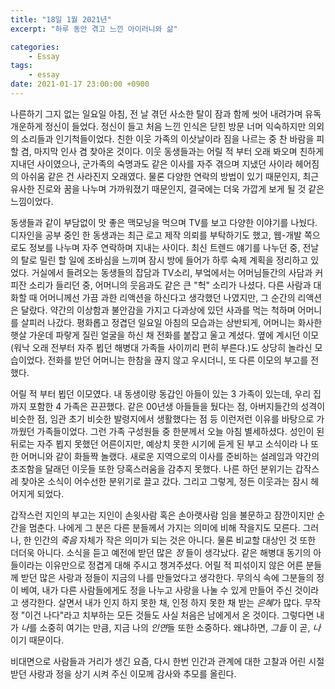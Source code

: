 ```yaml
---
title: "18일 1월 2021년"
excerpt: "하루 동안 겪고 느낀 아이러니와 삶"

categories:
    - Essay
tags:
    - essay
date: 2021-01-17 23:00:00 +0900
---
```

나른하기 그지 없는 일요일 아침, 전 날 겪던 사소한 탈이 잠과 함께 씻어 내려가며 유독 개운하게 정신이 들었다. 정신이 들고 처음 느낀 인식은 닫힌 방문 너머 익숙하지만 의외의 소리들과 인기척들이었다. 친한 이웃 가족의 이삿날이라 짐을 나르는 중 찬 바람을 피할 겸, 마지막 인사 겸 찾아온 것이다. 이웃 동생들과는 어릴 적 부터 오래 봐오며 친하게 지내던 사이였으나, 군가족의 숙명과도 같은 이사를 자주 겪으며 지냈던 사이라 헤어짐의 아쉬움 같은 건 사라진지 오래였다. 물론 다양한 연락의 방법이 있기 때문인지, 최근 유사한 진로와 꿈을 나누며 가까워졌기 때문인지, 결국에는 더욱 가깝게 보게 될 것 같은 느낌이었다.  

동생들과 같이 부담없이 맛 좋은 맥모닝을 먹으며 TV를 보고 다양한 이야기를 나눴다. 디자인을 공부 중인 한 동생과는 최근 로고 제작 의뢰를 부탁하기도 했고, 웹-개발 쪽으로도 정보를 나누며 자주 연락하며 지내는 사이다. 최신 트렌드 얘기를 나누던 중, 전날의 탈로 밀린 할 일에 조바심을 느끼며 잠시 방에 들어가 하루 숙제 계획을 정리하고 있었다. 거실에서 들려오는 동생들의 잡담과 TV소리, 부엌에서는 어머님들간의 사담과 커피잔 소리가 들리던 중, 어머니의 웃음과도 같은 큰 "헉" 소리가 나셨다. 다른 사람과 대화할 때 어머니께선 가끔 과한 리액션을 하신다고 생각했던 나였지만, 그 순간의 리액션은 달랐다. 약간의 이상함과 불안감을 가지고 다과상에 있던 사과를 먹는 척하며 어머니를 살피러 나갔다. 평화롭고 정겹던 일요일 아침의 모습과는 상반되게, 어머니는 화사한 햇살 가운데 파랗게 질린 얼굴을 하신 채 전화를 붙잡고 울고 계셨다. 옆에 계시던 이모(워낙 오래 전부터 자주 뵙던 해병대 가족들 사이끼리 편히 부른다.)도 상당히 놀라신 모습이었다. 전화를 받던 어머니는 한참을 끊지 않고 우시더니, 또 다른 이모의 부고를 전했다.

어릴 적 부터 뵙던 이모였다. 내 동생이랑 동갑인 아들이 있는 3 가족이 있는데, 우리 집 까지 포함한 4 가족은 끈끈했다. 같은 00년생 아들들을 뒀다는 점, 아버지들간의 성격이 비슷한 점, 임관 초기 비슷한 발령지에서 생활했다는 점 등 이런저런 이유를 바탕으로 가까웠던 가족들이었다. 그런 가족 구성원들 중 한분께서 오늘 아침 별세하셨다. 성인이 된 뒤로는 자주 뵙지 못했던 어른이지만, 예상치 못한 시기에 듣게 된 부고 소식이라 나 또한 어머니와 같이 화들짝 놀랬다. 새로운 지역으로의 이사를 준비하는 설레임과 약간의 초조함을 달래던 이웃들 또한 당혹스러움을 감추지 못했다. 나른 하던 분위기는 갑작스레 찾아온 소식이 어수선한 분위기로 끌고 갔다. 그리고 그렇게, 정든 이웃과는 잠시 헤어지게 되었다.

갑작스런 지인의 부고는 지인이 손윗사람 혹은 손아랫사람 임을 불문하고 잠깐이지만 순간을 멈춘다. 나에게 그 분은 다른 분들께서 가지는 의미에 비해 작을지도 모른다. 그러나, 한 인간의 *죽음* 자체가 작은 의미가 되는 것은 아니다. 물론 비교할 대상인 것 또한 더더욱 아니다. 소식을 듣고 예전에 받던 많은 *정* 들이 생각났다. 같은 해병대 동기의 아들이라는 이유만으로 정겹게 대해 주시고 챙겨주셨다. 어릴 적 피섞이지 않은 어른 분들께 받던 많은 사랑과 정들이 지금의 나를 만들었다고 생각한다. 무의식 속에 그분들의 정이 베여, 내가 다른 사람들에게도 정을 나누고 사랑을 나눌 수 있게 만들어 주신 것이라고 생각한다. 살면서 내가 인지 하지 못한 채, 인정 하지 못한 채 받는 *은혜*가 많다. 무작정 "이건 나다"라고 치부하는 모든 것들도 사실 처음은 남에게서 온 것이다. 그렇다면 내가 *나*를 소중히 여기는 만큼, 지금 나의 *인연*들 또한 소중하다. 왜냐하면, *그들* 이 곧, *나* 이기 때문이다. 

비대면으로 사람들과 거리가 생긴 요즘, 다시 한번 인간과 관계에 대한 고찰과 어린 시절 받던 사랑과 정을 상기 시켜 주신 이모께 감사와 추모를 올린다.